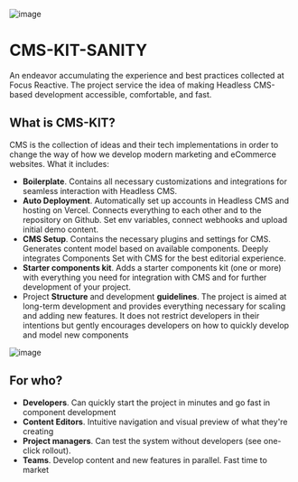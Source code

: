 ![image](https://github.com/focusreactive/cms-kit-sanity/assets/14885189/906e606d-b8f3-4d90-b562-4a2bf014bc26)

# CMS-KIT-SANITY

An endeavor accumulating the experience and best practices collected at Focus Reactive. The project service the idea of making Headless CMS-based development accessible, comfortable, and fast. 

## What is CMS-KIT?

CMS is the collection of ideas and their tech implementations in order to change the way of how we develop modern marketing and eCommerce websites. What it includes:

- **Boilerplate**. Contains all necessary customizations and integrations for seamless interaction with Headless CMS.
- **Auto Deployment**. Automatically set up accounts in Headless CMS and hosting on Vercel. Connects everything to each other and to the repository on Github. Set env variables, connect webhooks and upload initial demo content.
- **CMS Setup**. Contains the necessary plugins and settings for CMS. Generates content model based on available components. Deeply integrates Components Set with CMS for the best editorial experience.
- **Starter components kit**. Adds a starter components kit (one or more) with everything you need for integration with CMS and for further development of your project.
- Project **Structure** and development **guidelines**. The project is aimed at long-term development and provides everything necessary for scaling and adding new features. It does not restrict developers in their intentions but gently encourages developers on how to quickly develop and model new components

![image](https://github.com/focusreactive/cms-kit-sanity/assets/14885189/63f13dd0-c8a0-4c54-9881-b657870d6dd8)


## For who?

- **Developers**. Can quickly start the project in minutes and go fast in component development
- **Content Editors**. Intuitive navigation and visual preview of what they're creating
- **Project managers**. Can test the system without developers (see one-click rollout).
- **Teams**.  Develop content and new features in parallel. Fast time to market

